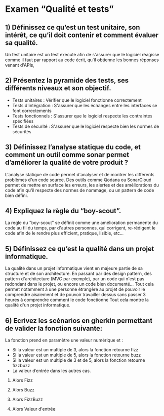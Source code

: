 # Examen “Qualité et tests”


## 1) Définissez ce qu’est un test unitaire, son intérêt, ce qu’il doit contenir et comment évaluer sa qualité.

Un test unitaire est un test executé afin de s'assurer que le logiciel réagisse comme il faut par rapport au code écrit, qu'il 
obtienne les bonnes réponses venant d'APIs, 

## 2) Présentez la pyramide des tests, ses différents niveaux et son objectif.

- Tests unitaires : Vérifier que le logiciel fonctionne correctement 
- Tests d'intégration : S'assurer que les échanges entre les interfaces se font correctements
- Tests fonctionnels : S'assurer que le logiciel respecte les contraintes spécifiées
- Tests de sécurité : S'assurer que le logiciel respecte bien les normes de sécurités

## 3) Définissez l’analyse statique du code, et comment un outil comme sonar permet d’améliorer la qualité de votre produit ?

L'analyse statique de code permet d'analyser et de montrer les différents problèmes d'un code source.
Des outils comme Qodana ou SonarCloud permet de mettre en surface les erreurs, les alertes et des améliorations du code afin
qu'il respecte des normes de nommage, ou un pattern de code bien défini.

## 4) Expliquez la règle du “boy-scout”.

La regle du "boy-scout" se définit comme une amélioration permanente du code au fil du temps,
par d'autres personnes, qui corrigent, re-rédigent le code afin de le rendre plus efficient, pratique, lisible, etc...

## 5) Définissez ce qu’est la qualité dans un projet informatique.

La qualité dans un projet informatique vient en majeure partie de sa structure et de son architecture.
En passant par des design pattern, des pattern d'architecture (MVC par exemple), par un code qui n'est pas redondant 
dans le projet, ou encore un code bien documenté... Tout cela permet notamment à une personne étrangère au projet 
de pouvoir le comprendre aisaiement et de pouvoir travailler dessus sans passer 3 heures à comprendre comment le code fonctionne
Tout cela montre la qualité d'un projet informatique.

## 6) Ecrivez les scénarios en gherkin permettant de valider la fonction suivante:
La fonction prend en paramètre une valeur numérique et :
* Si la valeur est un multiple de 3, alors la fonction retourne fizz
* Si la valeur est un multiple de 5, alors la fonction retourne buzz
* Si la valeur est un multiple de 3 et de 5, alors la fonction retourne fizzbuzz
* La valeur d’entrée dans les autres cas.

1) Alors Fizz

2) Alors Buzz

3) Alors FizzBuzz

4) Alors Valeur d'entrée
